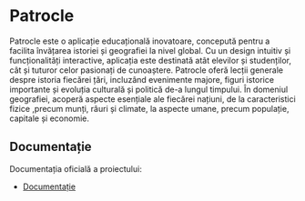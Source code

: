 # Patrocle

Patrocle este o aplicație educațională inovatoare, concepută pentru a facilita învățarea istoriei și geografiei la nivel global. Cu un design intuitiv și funcționalități interactive, aplicația este destinată atât elevilor și studenților, cât și tuturor celor pasionați de cunoaștere. Patrocle oferă lecții generale despre istoria fiecărei țări, incluzând evenimente majore, figuri istorice importante și evoluția culturală și politică de-a lungul timpului. În domeniul geografiei, acoperă aspecte esențiale ale fiecărei națiuni, de la caracteristici fizice ,precum munți, râuri și climate, la aspecte umane, precum populație, capitale și economie.

## Documentație

Documentația oficială a proiectului:

- [Documentație](https://1drv.ms/w/s!AiNyAisH-8qegYs5wAh-N1LEEYw8EQ?e=kPnjP0)


